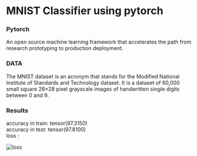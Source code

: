 # MNIST Classifier using pytorch
### Pytorch
An open source machine learning framework that accelerates the path from research prototyping to production deployment.
### DATA
The MNIST dataset is an acronym that stands for the Modified National Institute of Standards and Technology dataset.
It is a dataset of 60,000 small square 28×28 pixel grayscale images of handwritten single digits between 0 and 9.
### Results
accuracy in train:  tensor(97.3150)  
accuracy in test:  tensor(97.8100)  
loss :

![loss](https://user-images.githubusercontent.com/92499855/158602697-f3b0a98d-db79-43a0-b145-fb66b605b2e8.png)
